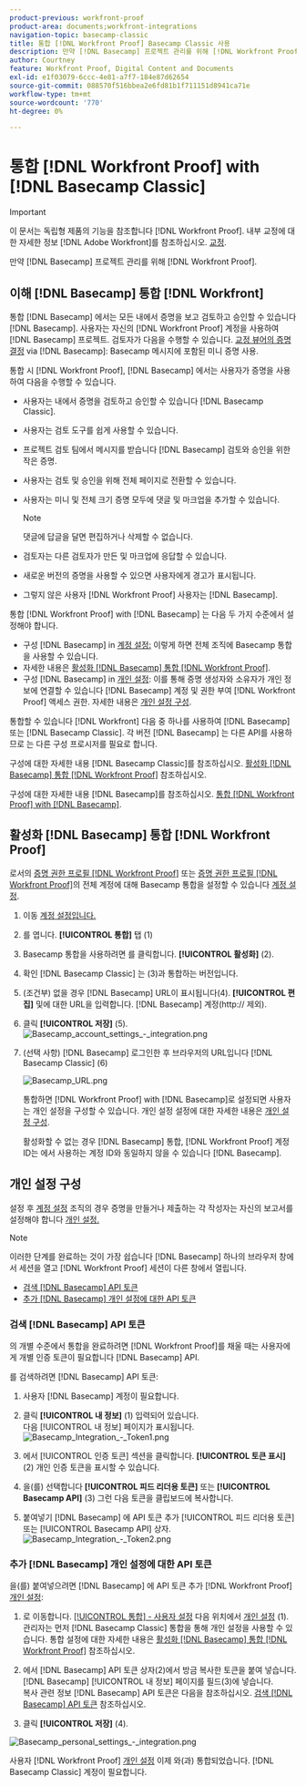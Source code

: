 ```yaml
---
product-previous: workfront-proof
product-area: documents;workfront-integrations
navigation-topic: basecamp-classic
title: 통합 [!DNL Workfront Proof] Basecamp Classic 사용
description: 만약 [!DNL Basecamp] 프로젝트 관리를 위해 [!DNL Workfront Proof].
author: Courtney
feature: Workfront Proof, Digital Content and Documents
exl-id: e1f03079-6ccc-4e81-a7f7-184e87d62654
source-git-commit: 088570f516bbea2e6fd81b1f711151d8941ca71e
workflow-type: tm+mt
source-wordcount: '770'
ht-degree: 0%

---
```


# 통합 [!DNL Workfront Proof] with [!DNL Basecamp Classic]

>[!IMPORTANT]
>
>이 문서는 독립형 제품의 기능을 참조합니다 [!DNL Workfront Proof]. 내부 교정에 대한 자세한 정보 [!DNL Adobe Workfront]를 참조하십시오. [교정](../../../review-and-approve-work/proofing/proofing.md).

만약 [!DNL Basecamp] 프로젝트 관리를 위해 [!DNL Workfront Proof].

## 이해 [!DNL Basecamp] 통합 [!DNL Workfront]

통합 [!DNL Basecamp] 에서는 모든 내에서 증명을 보고 검토하고 승인할 수 있습니다 [!DNL Basecamp]. 사용자는 자신의 [!DNL Workfront Proof] 계정을 사용하여 [!DNL Basecamp] 프로젝트. 검토자가 다음을 수행할 수 있습니다. [교정 뷰어의 증명 결정](../../../review-and-approve-work/proofing/reviewing-proofs-within-workfront/make-a-decision-on-a-proof/make-decisions-on-proof.md) via [!DNL Basecamp]: Basecamp 메시지에 포함된 미니 증명 사용.

통합 시 [!DNL Workfront Proof], [!DNL Basecamp] 에서는 사용자가 증명을 사용하여 다음을 수행할 수 있습니다.

* 사용자는 내에서 증명을 검토하고 승인할 수 있습니다 [!DNL Basecamp Classic].
* 사용자는 검토 도구를 쉽게 사용할 수 있습니다.
* 프로젝트 검토 팀에서 메시지를 받습니다 [!DNL Basecamp] 검토와 승인을 위한 작은 증명.
* 사용자는 검토 및 승인을 위해 전체 페이지로 전환할 수 있습니다.
* 사용자는 미니 및 전체 크기 증명 모두에 댓글 및 마크업을 추가할 수 있습니다.

   >[!NOTE]
   >
   >댓글에 답글을 달면 편집하거나 삭제할 수 없습니다.

* 검토자는 다른 검토자가 만든 및 마크업에 응답할 수 있습니다.
* 새로운 버전의 증명을 사용할 수 있으면 사용자에게 경고가 표시됩니다.
* 그렇지 않은 사용자 [!DNL Workfront Proof] 사용자는 [!DNL Basecamp].

통합 [!DNL Workfront Proof] with [!DNL Basecamp] 는 다음 두 가지 수준에서 설정해야 합니다.

* 구성 [!DNL Basecamp] in [계정 설정:](https://support.workfront.com/hc/en-us/sections/115000912147-Account-settings) 이렇게 하면 전체 조직에 Basecamp 통합을 사용할 수 있습니다.
* 자세한 내용은 [활성화 [!DNL Basecamp] 통합 [!DNL Workfront Proof]](#enabling-the-basecamp-integration-with-workfront-proof).
* 구성 [!DNL Basecamp] in [개인 설정](https://support.workfront.com/hc/en-us/sections/115000921168-Personal-settings): 이를 통해 증명 생성자와 소유자가 개인 정보에 연결할 수 있습니다 [!DNL Basecamp] 계정 및 권한 부여 [!DNL Workfront Proof] 액세스 권한. 자세한 내용은 [개인 설정 구성](#configuring-personal-settings).

통합할 수 있습니다 [!DNL Workfront] 다음 중 하나를 사용하여 [!DNL Basecamp] 또는 [!DNL Basecamp Classic]. 각 버전 [!DNL Basecamp] 는 다른 API를 사용하므로 는 다른 구성 프로시저를 필요로 합니다.

구성에 대한 자세한 내용 [!DNL Basecamp Classic]를 참조하십시오. [활성화 [!DNL Basecamp] 통합 [!DNL Workfront Proof]](#enabling-the-basecamp-integration-with-workfront-proof) 참조하십시오.

구성에 대한 자세한 내용 [!DNL Basecamp]를 참조하십시오. [통합 [!DNL Workfront Proof] with [!DNL Basecamp]](../../../workfront-proof/wp-integrations/basecamp/integrate-workfront-proof-with-basecamp.md).

## 활성화 [!DNL Basecamp] 통합 [!DNL Workfront Proof]

로서의 [증명 권한 프로필 [!DNL Workfront Proof]](../../../workfront-proof/wp-acct-admin/account-settings/proof-perm-profiles-in-wp.md) 또는 [증명 권한 프로필 [!DNL Workfront Proof]](../../../workfront-proof/wp-acct-admin/account-settings/proof-perm-profiles-in-wp.md)의 전체 계정에 대해 Basecamp 통합을 설정할 수 있습니다 [계정 설정](https://support.workfront.com/hc/en-us/sections/115000912147-Account-settings).

1. 이동 [계정 설정입니다.](https://support.workfront.com/hc/en-us/sections/115000912147-Account-settings)
1. 를 엽니다. **[!UICONTROL 통합]** 탭 (1)
1. Basecamp 통합을 사용하려면 를 클릭합니다. **[!UICONTROL 활성화]** (2).
1. 확인 [!DNL Basecamp Classic] 는 (3)과 통합하는 버전입니다.
1. (조건부) 없을 경우 [!DNL Basecamp] URL이 표시됩니다(4). **[!UICONTROL 편집]** 및에 대한 URL을 입력합니다. [!DNL Basecamp] 계정(http:// 제외).
1. 클릭 **[!UICONTROL 저장]** (5).\
   ![Basecamp_account_settings_-_integration.png](assets/basecamp-account-settings---integration-350x192.png)

1. (선택 사항) [!DNL Basecamp] 로그인한 후 브라우저의 URL입니다 [!DNL Basecamp Classic] (6)

   ![Basecamp_URL.png](assets/basecamp-url-350x75.png)

   통합하면 [!DNL Workfront Proof] with [!DNL Basecamp]로 설정되면 사용자는 개인 설정을 구성할 수 있습니다. 개인 설정 설정에 대한 자세한 내용은 [개인 설정 구성](#configuring-personal-settings).

   활성화할 수 없는 경우 [!DNL Basecamp] 통합, [!DNL Workfront Proof] 계정 ID는 에서 사용하는 계정 ID와 동일하지 않을 수 있습니다 [!DNL Basecamp].

## 개인 설정 구성

설정 후 [계정 설정](https://support.workfront.com/hc/en-us/sections/115000912147-Account-settings) 조직의 경우 증명을 만들거나 제출하는 각 작성자는 자신의 보고서를 설정해야 합니다  [개인 설정.](https://support.workfront.com/hc/en-us/sections/115000921168-Personal-settings)

>[!NOTE]
>
>이러한 단계를 완료하는 것이 가장 쉽습니다 [!DNL Basecamp] 하나의 브라우저 창에서 세션을 열고 [!DNL Workfront Proof] 세션이 다른 창에서 열립니다.

* [검색 [!DNL Basecamp] API 토큰](#retrieving-your-basecamp-api-token)
* [추가 [!DNL Basecamp] 개인 설정에 대한 API 토큰](#adding-your-basecamp-api-token-to-your-personal-settings)

### 검색 [!DNL Basecamp] API 토큰

의 개별 수준에서 통합을 완료하려면 [!DNL Workfront Proof]를 채울 때는 사용자에게 개별 인증 토큰이 필요합니다 [!DNL Basecamp] API.

를 검색하려면 [!DNL Basecamp] API 토큰:

1. 사용자 [!DNL Basecamp] 계정이 필요합니다.
1. 클릭 **[!UICONTROL 내 정보]** (1) 입력되어 있습니다.\
   다음 [!UICONTROL 내 정보] 페이지가 표시됩니다.\
   ![Basecamp_Integration_-_Token1.png](assets/basecamp-integration---token1-350x334.png)

1. 에서 [!UICONTROL 인증 토큰] 섹션을 클릭합니다. **[!UICONTROL 토큰 표시]** (2) 개인 인증 토큰을 표시할 수 있습니다.
1. 을(를) 선택합니다 **[!UICONTROL 피드 리더용 토큰]** 또는 **[!UICONTROL Basecamp API]** (3) 그런 다음 토큰을 클립보드에 복사합니다.

1. 붙여넣기 [!DNL Basecamp] 에 API 토큰 추가 [!UICONTROL 피드 리더용 토큰] 또는 [!UICONTROL Basecamp API] 상자.\
   ![Basecamp_Integration_-_Token2.png](assets/basecamp-integration---token2-350x178.png)

### 추가 [!DNL Basecamp] 개인 설정에 대한 API 토큰

을(를) 붙여넣으려면 [!DNL Basecamp] 에 API 토큰 추가 [!DNL Workfront Proof] [개인 설정](https://support.workfront.com/hc/en-us/sections/115000921168-Personal-settings):

1. 로 이동합니다. [[!UICONTROL 통합] - 사용자 설정](../../../workfront-proof/wp-getstarted/personal-settings/integrations-user-setup.md) 다음 위치에서 [개인 설정](https://support.workfront.com/hc/en-us/sections/115000921168-Personal-settings) (1).\
   관리자는 먼저 [!DNL Basecamp Classic] 통합을 통해 개인 설정을 사용할 수 있습니다. 통합 설정에 대한 자세한 내용은 [활성화 [!DNL Basecamp] 통합 [!DNL Workfront Proof]](#enabling-the-basecamp-integration-with-workfront-proof) 참조하십시오.

1. 에서 [!DNL Basecamp] API 토큰 상자(2)에서 방금 복사한 토큰을 붙여 넣습니다. [!DNL Basecamp] [!UICONTROL 내 정보] 페이지를 필드(3)에 넣습니다.\
   복사 관련 정보 [!DNL Basecamp] API 토큰은 다음을 참조하십시오. [검색 [!DNL Basecamp] API 토큰](#retrieving-your-basecamp-api-token) 참조하십시오.

1. 클릭 **[!UICONTROL 저장]** (4).

![Basecamp_personal_settings_-_integration.png](assets/basecamp-personal-settings---integration-350x250.png)

사용자 [!DNL Workfront Proof] [개인 설정](https://support.workfront.com/hc/en-us/sections/115000921168-Personal-settings) 이제 와(과) 통합되었습니다. [!DNL Basecamp Classic] 계정이 필요합니다.
